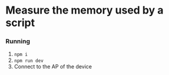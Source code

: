 # Measure the memory used by a script

### Running
1. `npm i`
2. `npm run dev`
3. Connect to the AP of the device